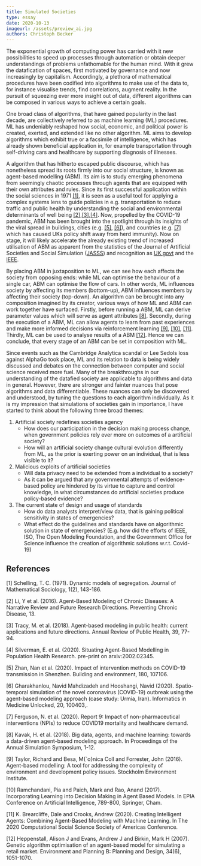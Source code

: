 ```yaml
---
title: Simulated Societies
type: essay
date: 2020-10-13
imageurl: /assets/preview_ai.jpg
authors: Christoph Becker
---
```


The exponential growth of computing power has carried with it new possibilities
to speed up processes through automation or obtain deeper understandings of
problems unfathomable for the human mind. With it grew the datafication of
spaces, first motivated by governance and now increasingly by capitalism.
Accordingly, a plethora of mathematical procedures have been codified into
algorithms to make use of the data to, for instance visualise trends, find
correlations, augment reality. In the pursuit of squeezing ever more insight
out of data, different algorithms can be composed in various ways to achieve a
certain goals.

One broad class of algorithms, that have gained popularity in the last decade,
are collectively referred to as machine learning (ML) procedures. ML has
undeniably reshaped how social, economic, and political power is created,
exerted, and extended like no other algorithm. ML aims to develop algorithms
which exhibit true or a facsimile of intelligence, which has already shown
beneficial application in, for example transportation through self-driving cars
and healthcare by supporting diagnosis of illnesses.

A algorithm that has hitherto escaped public discourse, which has nonetheless
spread its roots firmly into our social structure, is known as agent-based
modelling (ABM). Its aim is to study emerging phenomena from seemingly chaotic
processes through agents that are equipped with their own attributes and rules.
Since its first successful application within the social sciences in 1971
[[1]](#1), it is seen as a useful tool for applying a complex
systems lens to guide policies in e.g. transportation to reduce traffic and public
health by understanding the social and environmental determinants of well being
[[2]](#2),[[3]](#3),[[4]](#4). Now, propelled by the COVID-19
pandemic, ABM has been brought into the spotlight through its insights of the
viral spread in buildings, cities (e.g. [[5]](#5), [[6]](#6)),
and countries (e.g. [[7]](#7) which has caused UKs policy shift
away from herd immunity). Now on stage, it will likely accelerate the already
existing trend of increased utilisation of ABM as apparent from the statistics
of the Journal of Artificial Societies and Social Simulation ([JASSS](http://jasss.soc.surrey.ac.uk/stats/statistics.html))
and recognition as [UK govt](https://www.gov.uk/government/publications/computational-modelling-blackett-review) and the [IEEE](https://spectrum.ieee.org/artificial-intelligence/medical-ai/why-modeling-the-spread-of-covid19-is-so-damn-hard).

By placing ABM in juxtaposition to ML, we can see how each affects the society
from opposing ends: while ML can optimise the behaviour of a single car, ABM can
optimise the flow of cars. In other words, ML influences society by affecting its
members (bottom-up), ABM influences members by affecting their society (top-down).
An algorithm can be brought into any composition imagined by its creator, various
ways of how ML and ABM can work together have surfaced. Firstly, before running a
ABM, ML can derive parameter values which will serve as agent attributes [[8]](#8).
Secondly, during the execution of a ABM, ML can allow agents to learn from past
experiences and make more informed decisions via reinforcement learning
[[9]](#9), [[10]](#10), [[11]](#11).
Thirdly, ML can be used to analyse results of a ABM [[12]](#12).
Hence we can conclude, that every stage of an ABM can be set in composition with ML.

Since events such as the Cambridge Analytica scandal or Lee Sedols loss against
AlphaGo took place, ML and its relation to data is being widely discussed and
debates on the connection between computer and social science received more fuel.
Many of the breakthroughs in our understanding of the datafied society are
applicable to algorithms and data in general. However, there are stronger and
fainter nuances that pose algorithms and data differentiable. These nuances can
only be discovered and understood, by tuning the questions to each algorithm
individually. As it is my impression that simulations of societies gain in
importance, I have started to think about the following three broad themes:

1. Artificial society redefines societies agency
    - How does our participation in the decision making process change, when government policies rely ever more on outcomes of a artificial society?
    - How will an artificial society change cultural evolution differently from ML, as the prior is exerting power on an individual, that is less visible to it?
2. Malicious exploits of artificial societies
    - Will data privacy need to be extended from a individual to a society?
    - As it can be argued that any governmental attempts of evidence-based policy are hindered by its virtue to capture and control knowledge, in what circumstances do artificial societies produce policy-based evidence?
3. The current state of design and usage of standards
    - How do data analysts interpret/view data, that is gaining political sensitivity in states of emergencies?
    - What effect do the guidelines and standards have on algorithmic solution in state of emergencies? (E.g. how did the efforts of IEEE, ISO, The Open Modeling Foundation, and the Government Office for Science influence the creation of algorithmic solutions w.r.t. Covid-19)

## References
<a id="1">[1]</a>
Schelling, T. C. (1971).
Dynamic models of segregation.
Journal of Mathematical Sociology, 1(2), 143-186.

<a id="2">[2]</a>
Li, Y et al. (2016).
Agent-Based Modeling of Chronic Diseases: A Narrative Review and Future Research Directions.
Preventing Chronic Disease, 13.

<a id="3">[3]</a>
Tracy, M. et al. (2018).
Agent-based modeling in public health: current applications and future directions.
Annual Review of Public Health, 39, 77-94.

<a id="4">[4]</a>
Silverman, E. et al. (2020).
Situating Agent-Based Modelling in Population Health Research.
pre-print on arxiv:2002.02345.

<a id="5">[5]</a>
Zhan, Nan et al. (2020).
Impact of intervention methods on COVID-19 transmission in Shenzhen.
Building and environment, 180, 107106.

<a id="6">[6]</a>
Gharakhanlou, Navid Mahdizadeh and Hooshangi, Navid (2020).
Spatio-temporal simulation of the novel coronavirus (COVID-19) outbreak using the agent-based modeling approach (case study: Urmia, Iran).
Informatics in Medicine Unlocked, 20, 100403,.

<a id="7">[7]</a>
Ferguson, N. et al. (2020).
Report 9: Impact of non-pharmaceutical interventions (NPIs) to reduce COVID19 mortality and healthcare demand.

<a id="8">[8]</a>
Kavak, H. et al. (2018).
Big data, agents, and machine learning: towards a data-driven agent-based modeling approach.
In Proceedings of the Annual Simulation Symposium, 1-12.

<a id="9">[9]</a>
Taylor, Richard and Besa, M{\`o}nica Coll and Forrester, John (2016).
Agent-based modelling: A tool for addressing the complexity of environment and development policy issues.
Stockholm Environment Institute.

<a id="10">[10]</a>
Ramchandani, Pia and Paich, Mark and Rao, Anand (2017).
Incorporating Learning into Decision Making in Agent Based Models.
In EPIA Conference on Artificial Intelligence, 789-800, Springer, Cham.

<a id="11">[11]</a>
K. Brearcliffe, Dale and Crooks, Andrew (2020).
Creating Intelligent Agents: Combining Agent-Based Modeling with Machine Learning.
In The 2020 Computational Social Science Society of Americas Conference.

<a id="12">[12]</a>
Heppenstall, Alison J and Evans, Andrew J and Birkin, Mark H (2007).
Genetic algorithm optimisation of an agent-based model for simulating a retail market.
Environment and Planning B: Planning and Design, 34(6), 1051-1070.
